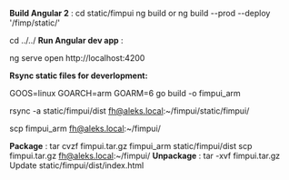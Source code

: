 

**Build Angular 2** : 
cd static/fimpui
ng build 
 or 
ng build --prod --deploy '/fimp/static/'

cd ../../
**Run Angular dev app** :

ng serve 
open http://localhost:4200

**Rsync static files for deverlopment:**
 
GOOS=linux GOARCH=arm GOARM=6 go build -o fimpui_arm

rsync -a static/fimpui/dist fh@aleks.local:~/fimpui/static/fimpui/

scp fimpui_arm fh@aleks.local:~/fimpui/

**Package** :
tar cvzf fimpui.tar.gz fimpui_arm static/fimpui/dist
scp fimpui.tar.gz fh@aleks.local:~/fimpui/
**Unpackage** : 
tar -xvf fimpui.tar.gz
Update static/fimpui/dist/index.html
